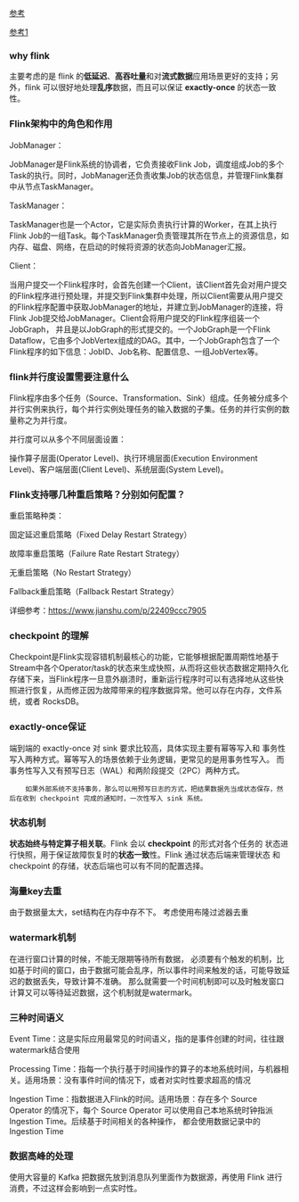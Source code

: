 [参考](https://cloud.tencent.com/developer/article/1506784)

[参考1](https://www.modb.pro/db/108234)

### why flink

主要考虑的是 flink 的**低延迟**、**高吞吐量**和对**流式数据**应用场景更好的支持；另外，flink 可以很好地处理**乱序**数据，而且可以保证 **exactly-once** 的状态一致性。

### Flink架构中的角色和作用

JobManager：

JobManager是Flink系统的协调者，它负责接收Flink Job，调度组成Job的多个Task的执行。同时，JobManager还负责收集Job的状态信息，并管理Flink集群中从节点TaskManager。

TaskManager：

TaskManager也是一个Actor，它是实际负责执行计算的Worker，在其上执行Flink Job的一组Task。每个TaskManager负责管理其所在节点上的资源信息，如内存、磁盘、网络，在启动的时候将资源的状态向JobManager汇报。

Client：

当用户提交一个Flink程序时，会首先创建一个Client，该Client首先会对用户提交的Flink程序进行预处理，并提交到Flink集群中处理，所以Client需要从用户提交的Flink程序配置中获取JobManager的地址，并建立到JobManager的连接，将Flink Job提交给JobManager。Client会将用户提交的Flink程序组装一个JobGraph， 并且是以JobGraph的形式提交的。一个JobGraph是一个Flink Dataflow，它由多个JobVertex组成的DAG。其中，一个JobGraph包含了一个Flink程序的如下信息：JobID、Job名称、配置信息、一组JobVertex等。

### flink并行度设置需要注意什么

Flink程序由多个任务（Source、Transformation、Sink）组成。任务被分成多个并行实例来执行，每个并行实例处理任务的输入数据的子集。任务的并行实例的数量称之为并行度。

并行度可以从多个不同层面设置：

操作算子层面(Operator Level)、执行环境层面(Execution Environment Level)、客户端层面(Client Level)、系统层面(System Level)。

### **Flink支持哪几种重启策略？分别如何配置？** 

重启策略种类：

固定延迟重启策略（Fixed Delay Restart Strategy）

故障率重启策略（Failure Rate Restart Strategy）

无重启策略（No Restart Strategy）

Fallback重启策略（Fallback Restart Strategy）

详细参考：https://www.jianshu.com/p/22409ccc7905



### checkpoint 的理解

Checkpoint是Flink实现容错机制最核心的功能，它能够根据配置周期性地基于Stream中各个Operator/task的状态来生成快照，从而将这些状态数据定期持久化存储下来，当Flink程序一旦意外崩溃时，重新运行程序时可以有选择地从这些快照进行恢复，从而修正因为故障带来的程序数据异常。他可以存在内存，文件系统，或者 RocksDB。

### exactly-once保证

端到端的 exactly-once 对 sink 要求比较高，具体实现主要有幂等写入和 事务性写入两种方式。幂等写入的场景依赖于业务逻辑，更常见的是用事务性写入。 而事务性写入又有预写日志（WAL）和两阶段提交（2PC）两种方式。

        如果外部系统不支持事务，那么可以用预写日志的方式，把结果数据先当成状态保存，然后在收到 checkpoint 完成的通知时，一次性写入 sink 系统。
### 状态机制

**状态始终与特定算子相关联**。Flink 会以 **checkpoint** 的形式对各个任务的 状态进行快照，用于保证故障恢复时的**状态一致**性。Flink 通过状态后端来管理状态 和 checkpoint 的存储，状态后端也可以有不同的配置选择。

### 海量key去重

由于数据量太大，set结构在内存中存不下。   考虑使用布隆过滤器去重

### watermark机制

在进行窗口计算的时候，不能无限期等待所有数据， 必须要有个触发的机制，比如基于时间的窗口，由于数据可能会乱序，所以事件时间来触发的话，可能导致延迟的数据丢失，导致计算不准确。 那么就需要一个时间机制即可以及时触发窗口计算又可以等待延迟数据，这个机制就是watermark。

### 三种时间语义

Event Time：这是实际应用最常见的时间语义，指的是事件创建的时间，往往跟watermark结合使用

Processing Time：指每一个执行基于时间操作的算子的本地系统时间，与机器相关。适用场景：没有事件时间的情况下，或者对实时性要求超高的情况

Ingestion Time：指数据进入Flink的时间。适用场景：存在多个 Source Operator 的情况下，每个 Source Operator 可以使用自己本地系统时钟指派 Ingestion Time。后续基于时间相关的各种操作， 都会使用数据记录中的 Ingestion Time

### 数据高峰的处理

使用大容量的 Kafka 把数据先放到消息队列里面作为数据源，再使用 Flink 进行消费，不过这样会影响到一点实时性。